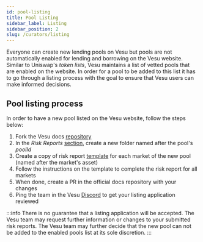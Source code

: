 ```yaml
---
id: pool-listing
title: Pool Listing
sidebar_label: Listing
sidebar_position: 2
slug: /curators/listing
---
```


Everyone can create new lending pools on Vesu but pools are not automatically enabled for lending and borrowing on the Vesu website. Similar to Uniswap's _token lists_, Vesu maintains a list of vetted pools that are enabled on the website. In order for a pool to be added to this list it has to go through a listing process with the goal to ensure that Vesu users can make informed decisions.

## Pool listing process

In order to have a new pool listed on the Vesu website, follow the steps below:

1. Fork the Vesu docs [repository](https://github.com/vesuxyz/docs)
2. In the _Risk Reports_ [section](https://github.com/vesuxyz/docs/docs/curators/risk-reports), create a new folder named after the pool's _poolId_
3. Create a copy of risk report [template](https://github.com/vesuxyz/docs/docs/curators/risk-template.md) for each market of the new pool (named after the market's asset)
4. Follow the instructions on the template to complete the risk report for all markets
5. When done, create a PR in the official docs repository with your changes
6. Ping the team in the Vesu [Discord](https://discord.gg/G9Gxgujj8T) to get your listing application reviewed

:::info
There is no guarantee that a listing application will be accepted. The Vesu team may request further information or changes to your submitted risk reports. The Vesu team may further decide that the new pool can not be added to the enabled pools list at its sole discretion.
:::